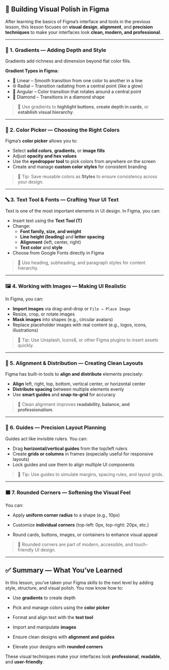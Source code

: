 ## 🎨 Building Visual Polish in Figma

After learning the basics of Figma’s interface and tools in the previous lesson, this lesson focuses on **visual design**, **alignment**, and **precision techniques** to make your interfaces look **clean, modern, and professional**.

---

### 🌈 1. Gradients — Adding Depth and Style

Gradients add richness and dimension beyond flat color fills.

**Gradient Types in Figma:**

- 🔁 Linear – Smooth transition from one color to another in a line
- 🌐 Radial – Transition radiating from a central point (like a glow)
- 🔄 Angular – Color transition that rotates around a central point
- 💎 Diamond – Transitions in a diamond shape

> 🎯 Use gradients to **highlight buttons**, **create depth in cards**, or **establish visual hierarchy**.

---

### 🎨 2. Color Picker — Choosing the Right Colors

Figma’s **color picker** allows you to:

- Select **solid colors**, **gradients**, or **image fills**
- Adjust **opacity and hex values**
- Use the **eyedropper tool** to pick colors from anywhere on the screen
- Create and manage **custom color styles** for consistent branding

> 🧠 Tip: Save reusable colors as **Styles** to ensure consistency across your design.

---

### 🔤 3. Text Tool & Fonts — Crafting Your UI Text

Text is one of the most important elements in UI design. In Figma, you can:

- Insert text using the **Text Tool (T)**
- Change:
    - **Font family, size, and weight**
    - **Line height (leading)** and **letter spacing**
    - **Alignment** (left, center, right)
    - **Text color** and **style**
- Choose from Google Fonts directly in Figma

> 🎯 Use heading, subheading, and paragraph styles for content hierarchy.

---

### 🖼️ 4. Working with Images — Making UI Realistic

In Figma, you can:

- **Import images** via drag-and-drop or `File → Place Image`
- Resize, crop, or rotate images
- **Mask images** into shapes (e.g., circular avatars)
- Replace placeholder images with real content (e.g., logos, icons, illustrations)

> 🧠 Tip: Use Unsplash, Icons8, or other Figma plugins to insert assets quickly.

---

### 📐 5. Alignment & Distribution — Creating Clean Layouts

Figma has built-in tools to **align and distribute** elements precisely:

- **Align** left, right, top, bottom, vertical center, or horizontal center
- **Distribute spacing** between multiple elements evenly
- Use **smart guides** and **snap-to-grid** for accuracy

> 🎯 Clean alignment improves **readability, balance, and professionalism**.

---

### 📏 6. Guides — Precision Layout Planning

Guides act like invisible rulers. You can:

- Drag **horizontal/vertical guides** from the top/left rulers
- Create **grids or columns** in frames (especially useful for responsive layouts)
- Lock guides and use them to align multiple UI components

> 🧠 Tip: Use guides to simulate margins, spacing rules, and layout grids.

---

### 🟦 7. Rounded Corners — Softening the Visual Feel

You can:

- Apply **uniform corner radius** to a shape (e.g., 10px)
    
- Customize **individual corners** (top-left: 0px, top-right: 20px, etc.)
    
- Round cards, buttons, images, or containers to enhance visual appeal
    

> 🎯 Rounded corners are part of modern, accessible, and touch-friendly UI design.

---

## ✅ Summary — What You’ve Learned

In this lesson, you’ve taken your Figma skills to the next level by adding style, structure, and visual polish. You now know how to:

- Use **gradients** to create depth
    
- Pick and manage colors using the **color picker**
    
- Format and align text with the **text tool**
    
- Import and manipulate **images**
    
- Ensure clean designs with **alignment and guides**
    
- Elevate your designs with **rounded corners**
    

These visual techniques make your interfaces look **professional**, **readable**, and **user-friendly**.